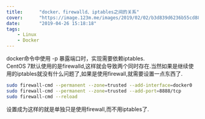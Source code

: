 ```yaml
---
title:      "docker、firewalld、iptables之间的关系"
cover:      "https://image.123m.me/images/2019/02/02/b3d839d6236b55cd884d72717830ef6e.png"
date:       "2019-04-26 15:18:18"
tags:
    - Linux
    - Docker
---
```


docker命令中使用 -p 暴露端口时，实现需要依赖iptables.   
CentOS 7默认使用的是firewalld,这样就会导致两个同时存在.当然如果是继续使用的iptables就没有什么问题了,如果是使用firewall,就需要设置一点东西了.

```bash
sudo firewall-cmd --permanent --zone=trusted --add-interface=docker0
sudo firewall-cmd --permanent --zone=trusted --add-port=8888/tcp
sudo firewall-cmd --reload
```

设置成为这样的就是单独只是使用firewall,而不用iptables了.